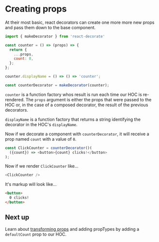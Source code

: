 # Creating props

At their most basic, react decorators can create one more more new props and pass them down to the base component.

```javascript
import { makeDecorator } from 'react-decorate'

const counter = () => (props) => {
  return {
    ...props,
    count: 0,
  };
};

counter.displayName = () => () => 'counter';

const counterDecorator = makeDecorator(counter);
```

`counter` is a function factory whos result is run each time our HOC is re-rendered.
The `props` argument is either the props that were passed to the HOC or, in the case of a composed decorator, the result of the previous decorators.

`displayName` is a function factory that returns a string identifying the decorator in the HOC's `displayName`.

Now if we decorate a component with `counterDecorator`, it will receive a prop named `count` with a value of `0`.

```javascript
const ClickCounter = counterDecorator()(
  ({count}) => <button>{count} clicks!</button>
);
```

Now if we render `ClickCounter` like...

```javascript
<ClickCounter />
```

It's markup will look like...

```html
<button>
  0 clicks!
</button>
```

## Next up

Learn about [transforming props](./TransformingProps.md) and adding propTypes by adding a `defaultCount` prop to our HOC.
